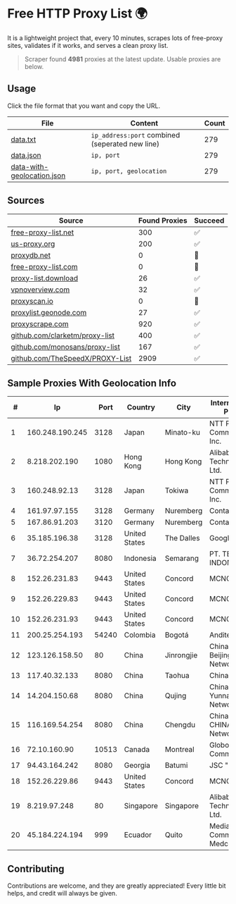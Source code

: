 
# Free HTTP Proxy List 🌍

It is a lightweight project that, every 10 minutes, scrapes lots of free-proxy sites, validates if it works, and serves a clean proxy list.


> Scraper found **4981** proxies at the latest update. Usable proxies are below.

## Usage

Click the file format that you want and copy the URL.


|File|Content|Count|
|----|-------|-----|
|[data.txt](https://raw.githubusercontent.com/themiralay/Proxy-List-World/master/data.txt)|`ip_address:port` combined (seperated new line)|279|
|[data.json](https://raw.githubusercontent.com/themiralay/Proxy-List-World/master/data.json)|`ip, port`|279|
|[data-with-geolocation.json](https://raw.githubusercontent.com/themiralay/Proxy-List-World/master/data-with-geolocation.json)|`ip, port, geolocation`|279|

## Sources

|Source|Found Proxies|Succeed|
|------|-------------|-------|
|[free-proxy-list.net](https://free-proxy-list.net)|300|✅|
|[us-proxy.org](https://www.us-proxy.org)|200|✅|
|[proxydb.net](http://proxydb.net)|0|🚫|
|[free-proxy-list.com](https://free-proxy-list.com/?page=&port=&type%5B%5D=http&type%5B%5D=https&up_time=0&search=Search)|0|🚫|
|[proxy-list.download](https://www.proxy-list.download/HTTP)|26|✅|
|[vpnoverview.com](https://vpnoverview.com/privacy/anonymous-browsing/free-proxy-servers)|32|✅|
|[proxyscan.io](https://www.proxyscan.io)|0|🚫|
|[proxylist.geonode.com](https://proxylist.geonode.com/api/proxy-list?limit=300&page=1&sort_by=lastChecked&sort_type=desc&protocols=http,https)|27|✅|
|[proxyscrape.com](https://api.proxyscrape.com/v2/?request=displayproxies&protocol=http&timeout=10000&country=all&ssl=all&anonymity=all)|920|✅|
|[github.com/clarketm/proxy-list](https://raw.githubusercontent.com/clarketm/proxy-list/master/proxy-list-raw.txt)|400|✅|
|[github.com/monosans/proxy-list](https://raw.githubusercontent.com/monosans/proxy-list/main/proxies/http.txt)|167|✅|
|[github.com/TheSpeedX/PROXY-List](https://raw.githubusercontent.com/TheSpeedX/PROXY-List/master/http.txt)|2909|✅|


## Sample Proxies With Geolocation Info

|#|Ip|Port|Country|City|Internet Service Provider|
|-|--|----|-------|----|-------------------------|
|1|160.248.190.245|3128|Japan|Minato-ku|NTT PC Communications, Inc.|
|2|8.218.202.190|1080|Hong Kong|Hong Kong|Alibaba (US) Technology Co., Ltd.|
|3|160.248.92.13|3128|Japan|Tokiwa|NTT PC Communications, Inc.|
|4|161.97.97.155|3128|Germany|Nuremberg|Contabo GmbH|
|5|167.86.91.203|3120|Germany|Nuremberg|Contabo GmbH|
|6|35.185.196.38|3128|United States|The Dalles|Google LLC|
|7|36.72.254.207|8080|Indonesia|Semarang|PT. TELKOM INDONESIA|
|8|152.26.231.83|9443|United States|Concord|MCNC|
|9|152.26.229.83|9443|United States|Concord|MCNC|
|10|152.26.231.93|9443|United States|Concord|MCNC|
|11|200.25.254.193|54240|Colombia|Bogotá|Anditel S.A.S.|
|12|123.126.158.50|80|China|Jinrongjie|China Unicom Beijing Province Network|
|13|117.40.32.133|8080|China|Taohua|Chinanet|
|14|14.204.150.68|8080|China|Qujing|China Unicom Yunnan Province Network|
|15|116.169.54.254|8080|China|Chengdu|China Unicom CHINA169 Network|
|16|72.10.160.90|10513|Canada|Montreal|GloboTech Communications|
|17|94.43.164.242|8080|Georgia|Batumi|JSC "Silknet"|
|18|152.26.229.86|9443|United States|Concord|MCNC|
|19|8.219.97.248|80|Singapore|Singapore|Alibaba (US) Technology Co., Ltd.|
|20|45.184.224.194|999|Ecuador|Quito|Media Commerce Medcomm S.A|



## Contributing

Contributions are welcome, and they are greatly appreciated! Every
little bit helps, and credit will always be given.

